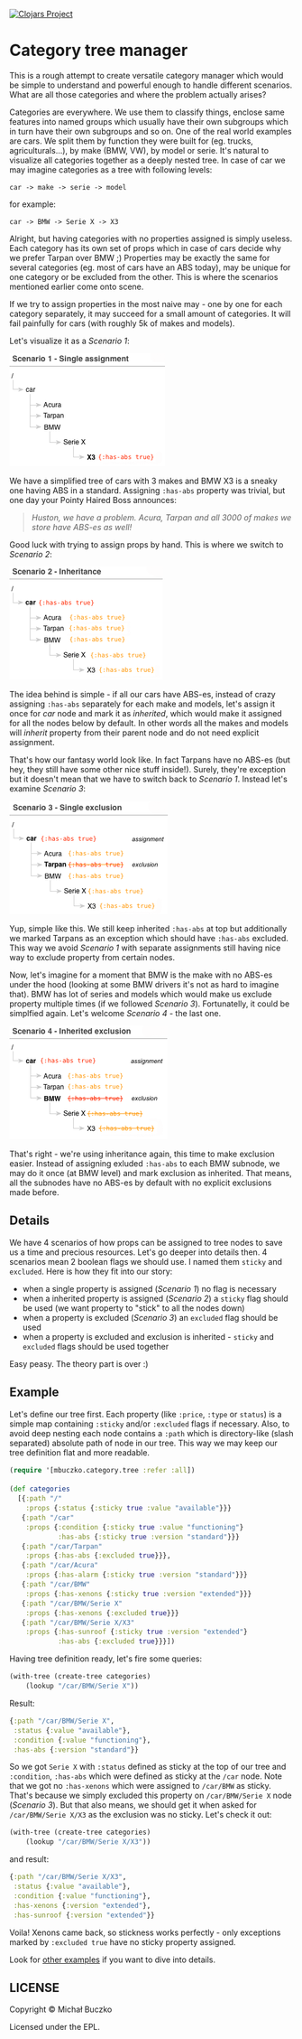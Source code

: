 [![Clojars Project](https://img.shields.io/clojars/v/mbuczko/categorizer.svg)](https://clojars.org/mbuczko/categorizer)

# Category tree manager

This is a rough attempt to create versatile category manager which would be simple to understand and powerful enough to handle different scenarios.
What are all those categories and where the problem actually arises?

Categories are everywhere. We use them to classify things, enclose same features into named groups which usually have their own subgroups which in turn have their own subgroups and so on.
One of the real world examples are cars. We split them by function they were built for (eg. trucks, agriculturals...), by make (BMW, VW), by model or serie.
It's natural to visualize all categories together as a deeply nested tree. In case of car we may imagine categories as a tree with following levels:

    car -> make -> serie -> model

for example:

    car -> BMW -> Serie X -> X3

Alright, but having categories with no properties assigned is simply useless. Each category has its own set of props which in case of cars decide why we prefer Tarpan over BMW ;)
Properties may be exactly the same for several categories (eg. most of cars have an ABS today), may be unique for one category or be excluded from the other. This is where the scenarios mentioned earlier come onto scene.

If we try to assign properties in the most naive may - one by one for each category separately, it may succeed for a small amount of categories. It will fail painfully for cars (with roughly 5k of makes and models).

Let's visualize it as a _Scenario 1_:

![scenario1](docs/scenario1.png "scenario 1")

We have a simplified tree of cars with 3 makes and BMW X3 is a sneaky one having ABS in a standard. Assigning ```:has-abs``` property was trivial, but one day your Pointy Haired Boss announces:

> _Huston, we have a problem. Acura, Tarpan and all 3000 of makes we store have ABS-es as well!_

Good luck with trying to assign props by hand. This is where we switch to _Scenario 2_:

![scenario2](docs/scenario2.png "scenario 2")

The idea behind is simple - if all our cars have ABS-es, instead of crazy assigning ```:has-abs``` separately for each make and models, let's assign it once for _car_ node and mark it as _inherited_, which would make it assigned for all the nodes below by default.
In other words all the makes and models will _inherit_ property from their parent node and do not need explicit assignment.

That's how our fantasy world look like. In fact Tarpans have no ABS-es (but hey, they still have some other nice stuff inside!). Surely, they're exception but it doesn't mean that we have to switch back to _Scenario 1_. Instead let's examine _Scenario 3_:

![scenario3](docs/scenario3.png "scenario 3")

Yup, simple like this. We still keep inherited ```:has-abs``` at top but additionally we marked Tarpans as an exception which should have ```:has-abs``` excluded. This way we avoid _Scenario 1_ with separate assignments still having nice way to exclude property from certain nodes.

Now, let's imagine for a moment that BMW is the make with no ABS-es under the hood (looking at some BMW drivers it's not as hard to imagine that). BMW has lot of series and models which would make us exclude property multiple times (if we followed _Scenario 3_). Fortunatelly, it could be simplfied again. Let's welcome _Scenario 4_ - the last one.

![scenario4](docs/scenario4.png "scenario 4")

That's right - we're using inheritance again, this time to make exclusion easier. Instead of assigning exluded ```:has-abs```  to each BMW subnode, we may do it once (at BMW level) and mark exclusion as inherited. That means, all the subnodes have no ABS-es by default with no explicit exclusions made before.

## Details

We have 4 scenarios of how props can be assigned to tree nodes to save us a time and precious resources. Let's go deeper into details then.
4 scenarios mean 2 boolean flags we should use. I named them ```sticky``` and ```excluded```. Here is how they fit into our story:

- when a single property is assigned (_Scenario 1_) no flag is necessary
- when a inherited property is assigned (_Scenario 2_) a ```sticky``` flag should be used (we want property to "stick" to all the nodes down)
- when a property is excluded (_Scenario 3_) an ```excluded``` flag should be used
- when a property is excluded and exclusion is inherited - ```sticky``` and ```excluded``` flags should be used together

Easy peasy. The theory part is over :)


## Example

Let's define our tree first. Each property (like ```:price```, ```:type``` or ```status```) is a simple map containing ```:sticky``` and/or ```:excluded``` flags if necessary. Also, to avoid deep nesting each node contains a ```:path``` which is directory-like (slash separated) absolute path of node in our tree. This
way we may keep our tree definition flat and more readable.

``` clojure
(require '[mbuczko.category.tree :refer :all])

(def categories
  [{:path "/"
    :props {:status {:sticky true :value "available"}}}
   {:path "/car"
    :props {:condition {:sticky true :value "functioning"}
            :has-abs {:sticky true :version "standard"}}}
   {:path "/car/Tarpan"
    :props {:has-abs {:excluded true}}},
   {:path "/car/Acura"
    :props {:has-alarm {:sticky true :version "standard"}}}
   {:path "/car/BMW"
    :props {:has-xenons {:sticky true :version "extended"}}}
   {:path "/car/BMW/Serie X"
    :props {:has-xenons {:excluded true}}}
   {:path "/car/BMW/Serie X/X3"
    :props {:has-sunroof {:sticky true :version "extended"}
            :has-abs {:excluded true}}}])
```

Having tree definition ready, let's fire some queries:

``` clojure
(with-tree (create-tree categories)
    (lookup "/car/BMW/Serie X"))
```

Result:

``` clojure
{:path "/car/BMW/Serie X",
 :status {:value "available"},
 :condition {:value "functioning"},
 :has-abs {:version "standard"}}
```

So we got ```Serie X``` with ```:status``` defined as sticky at the top of our tree and ```:condition```, ```:has-abs``` which were defined as sticky at the ```/car``` node.
Note that we got no ```:has-xenons``` which were assigned to ```/car/BMW``` as sticky. That's because we simply excluded this property on ```/car/BMW/Serie X``` node (_Scenario 3_).
But that also means, we should get it when asked for ```/car/BMW/Serie X/X3``` as the exclusion was no sticky. Let's check it out:

``` clojure
(with-tree (create-tree categories)
    (lookup "/car/BMW/Serie X/X3"))
```

and result:

``` clojure
{:path "/car/BMW/Serie X/X3",
 :status {:value "available"},
 :condition {:value "functioning"},
 :has-xenons {:version "extended"},
 :has-sunroof {:version "extended"}}
```

Voila! Xenons came back, so stickness works perfectly - only exceptions marked by ```:excluded true``` have no sticky property assigned.

Look for [other examples](http://mbuczko.github.io/categorizer) if you want to dive into details.


## LICENSE

Copyright © Michał Buczko

Licensed under the EPL.
